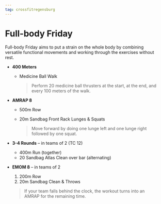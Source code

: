 ```yaml
---
tag: crossfitregensburg
---
```


# Full-body Friday

Full-body Friday aims to put a strain on the whole body by combining versatile functional movements and working through the exercises without rest.

- **400 Meters**

  - Medicine Ball Walk

    > Perform 20 medicine ball thrusters at the start, at the end, and every 100 meters of the walk.

- **AMRAP 8**

  - 500m Row
  - 20m Sandbag Front Rack Lunges & Squats

    > Move forward by doing one lunge left and one lunge right followed by one squat.

- **3-4 Rounds** – in teams of 2 (TC 12)

  - 400m Run (together)
  - 20 Sandbag Atlas Clean over bar (alternating)

- **EMOM 8** – in teams of 2

  1. 200m Row
  2. 20m Sandbag Clean & Throws

  > If your team falls behind the clock, the workout turns into an AMRAP for the remaining time.
